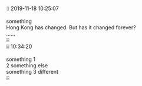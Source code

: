 ⌷   2019-11-18 10:25:07<br/><br/>something<br/>Hong Kong has changed. But has it changed forever?<br/>......<br/>⌹<br/>⌸               10:34:20<br/><br/>something 1<br/>2 something else<br/>something 3 different<br/>⌹<br/>